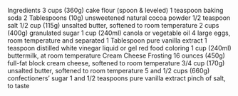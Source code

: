 Ingredients 3 cups (360g) cake flour (spoon & leveled) 1 teaspoon baking soda 2 Tablespoons (10g) unsweetened natural cocoa powder 1/2 teaspoon salt 1/2 cup (115g) unsalted butter, softened to room temperature 2 cups (400g) granulated sugar 1 cup (240ml) canola or vegetable oil 4 large eggs, room temperature and separated 1 Tablespoon pure vanilla extract 1 teaspoon distilled white vinegar liquid or gel red food coloring 1 cup (240ml) buttermilk, at room temperature Cream Cheese Frosting 16 ounces (450g) full-fat block cream cheese, softened to room temperature 3/4 cup (170g) unsalted butter, softened to room temperature 5 and 1/2 cups (660g) confectioners’ sugar 1 and 1/2 teaspoons pure vanilla extract pinch of salt, to taste